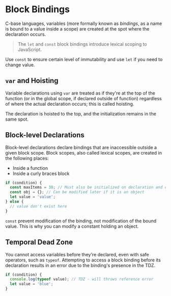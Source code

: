 # Block Bindings

C-base languages, variables (more formally known as *bindings*, as a name is bound to a value inside a scope) are created at the spot where the declaration occurs.

> The `let` and `const` block bindings introduce lexical scoping to JavaScript.

Use `const` to ensure certain level of immutability and use `let` if you need to change value.

## `var` and Hoisting

Variable declarations using `var` are treated as if they're at the top of the function (or in the global scope, if declared outside of function) regardless of where the actual declaration occurs; this is called hoisting.

The declaration is hoisted to the top, and the initialization remains in the same spot.

## Block-level Declarations

Block-level declarations declare bindings that are inaccessible outside a given block scope. Block scopes, also called lexical scopes, are created in the following places:

* Inside a function
* Inside a curly braces block

```js
if (condition) {
  const maxItems = 30; // Must also be initialized on declaration and can't be modified
  const obj = {}; // Can be modified later if it is an object
  let value = 'value';
} else {
  // value don't exist here
}
```

`const` prevent modification of the binding, not modification of the bound value. This is why you can modify a constant holding an object.

## Temporal Dead Zone

You cannot access variables before they're declared, even with safe operators, such as `typeof`. Attempting to access a block binding before its declaration results in an error due to the binding's presence in the TDZ.

```js
if (condition) {
  console.log(typeof value); // TDZ - will throws reference error
  let value = 'blue';
}
```